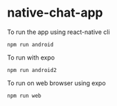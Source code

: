# native-chat-app

To run the app using react-native cli
```
npm run android
```

To run with expo
```
npm run android2
```

To run on web browser using expo
```
npm run web
```
